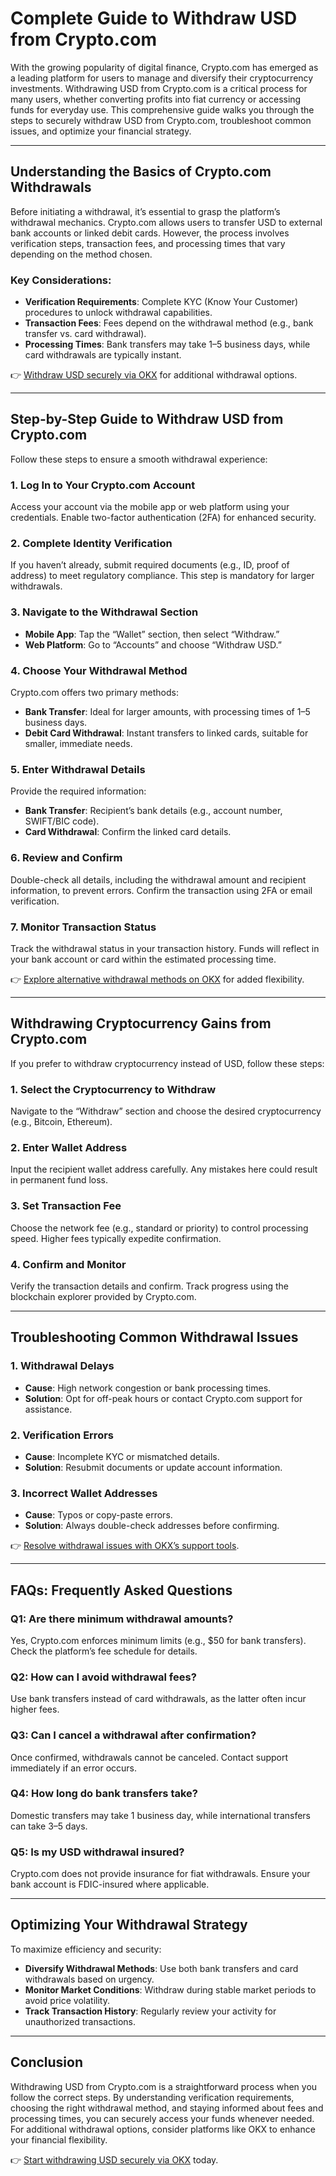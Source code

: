 # Complete Guide to Withdraw USD from Crypto.com  

With the growing popularity of digital finance, Crypto.com has emerged as a leading platform for users to manage and diversify their cryptocurrency investments. Withdrawing USD from Crypto.com is a critical process for many users, whether converting profits into fiat currency or accessing funds for everyday use. This comprehensive guide walks you through the steps to securely withdraw USD from Crypto.com, troubleshoot common issues, and optimize your financial strategy.  

---

## Understanding the Basics of Crypto.com Withdrawals  

Before initiating a withdrawal, it’s essential to grasp the platform’s withdrawal mechanics. Crypto.com allows users to transfer USD to external bank accounts or linked debit cards. However, the process involves verification steps, transaction fees, and processing times that vary depending on the method chosen.  

### Key Considerations:  
- **Verification Requirements**: Complete KYC (Know Your Customer) procedures to unlock withdrawal capabilities.  
- **Transaction Fees**: Fees depend on the withdrawal method (e.g., bank transfer vs. card withdrawal).  
- **Processing Times**: Bank transfers may take 1–5 business days, while card withdrawals are typically instant.  

👉 [Withdraw USD securely via OKX](https://bit.ly/okx-bonus) for additional withdrawal options.  

---

## Step-by-Step Guide to Withdraw USD from Crypto.com  

Follow these steps to ensure a smooth withdrawal experience:  

### 1. **Log In to Your Crypto.com Account**  
Access your account via the mobile app or web platform using your credentials. Enable two-factor authentication (2FA) for enhanced security.  

### 2. **Complete Identity Verification**  
If you haven’t already, submit required documents (e.g., ID, proof of address) to meet regulatory compliance. This step is mandatory for larger withdrawals.  

### 3. **Navigate to the Withdrawal Section**  
- **Mobile App**: Tap the “Wallet” section, then select “Withdraw.”  
- **Web Platform**: Go to “Accounts” and choose “Withdraw USD.”  

### 4. **Choose Your Withdrawal Method**  
Crypto.com offers two primary methods:  
- **Bank Transfer**: Ideal for larger amounts, with processing times of 1–5 business days.  
- **Debit Card Withdrawal**: Instant transfers to linked cards, suitable for smaller, immediate needs.  

### 5. **Enter Withdrawal Details**  
Provide the required information:  
- **Bank Transfer**: Recipient’s bank details (e.g., account number, SWIFT/BIC code).  
- **Card Withdrawal**: Confirm the linked card details.  

### 6. **Review and Confirm**  
Double-check all details, including the withdrawal amount and recipient information, to prevent errors. Confirm the transaction using 2FA or email verification.  

### 7. **Monitor Transaction Status**  
Track the withdrawal status in your transaction history. Funds will reflect in your bank account or card within the estimated processing time.  

👉 [Explore alternative withdrawal methods on OKX](https://bit.ly/okx-bonus) for added flexibility.  

---

## Withdrawing Cryptocurrency Gains from Crypto.com  

If you prefer to withdraw cryptocurrency instead of USD, follow these steps:  

### 1. **Select the Cryptocurrency to Withdraw**  
Navigate to the “Withdraw” section and choose the desired cryptocurrency (e.g., Bitcoin, Ethereum).  

### 2. **Enter Wallet Address**  
Input the recipient wallet address carefully. Any mistakes here could result in permanent fund loss.  

### 3. **Set Transaction Fee**  
Choose the network fee (e.g., standard or priority) to control processing speed. Higher fees typically expedite confirmation.  

### 4. **Confirm and Monitor**  
Verify the transaction details and confirm. Track progress using the blockchain explorer provided by Crypto.com.  

---

## Troubleshooting Common Withdrawal Issues  

### **1. Withdrawal Delays**  
- **Cause**: High network congestion or bank processing times.  
- **Solution**: Opt for off-peak hours or contact Crypto.com support for assistance.  

### **2. Verification Errors**  
- **Cause**: Incomplete KYC or mismatched details.  
- **Solution**: Resubmit documents or update account information.  

### **3. Incorrect Wallet Addresses**  
- **Cause**: Typos or copy-paste errors.  
- **Solution**: Always double-check addresses before confirming.  

👉 [Resolve withdrawal issues with OKX’s support tools](https://bit.ly/okx-bonus).  

---

## FAQs: Frequently Asked Questions  

### **Q1: Are there minimum withdrawal amounts?**  
Yes, Crypto.com enforces minimum limits (e.g., $50 for bank transfers). Check the platform’s fee schedule for details.  

### **Q2: How can I avoid withdrawal fees?**  
Use bank transfers instead of card withdrawals, as the latter often incur higher fees.  

### **Q3: Can I cancel a withdrawal after confirmation?**  
Once confirmed, withdrawals cannot be canceled. Contact support immediately if an error occurs.  

### **Q4: How long do bank transfers take?**  
Domestic transfers may take 1 business day, while international transfers can take 3–5 days.  

### **Q5: Is my USD withdrawal insured?**  
Crypto.com does not provide insurance for fiat withdrawals. Ensure your bank account is FDIC-insured where applicable.  

---

## Optimizing Your Withdrawal Strategy  

To maximize efficiency and security:  
- **Diversify Withdrawal Methods**: Use both bank transfers and card withdrawals based on urgency.  
- **Monitor Market Conditions**: Withdraw during stable market periods to avoid price volatility.  
- **Track Transaction History**: Regularly review your activity for unauthorized transactions.  

---

## Conclusion  

Withdrawing USD from Crypto.com is a straightforward process when you follow the correct steps. By understanding verification requirements, choosing the right withdrawal method, and staying informed about fees and processing times, you can securely access your funds whenever needed. For additional withdrawal options, consider platforms like OKX to enhance your financial flexibility.  

👉 [Start withdrawing USD securely via OKX](https://bit.ly/okx-bonus) today.  
